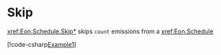 ﻿# Skip

<xref:Eon.Schedule.Skip*> skips `count` emissions from a <xref:Eon.Schedule>

[!code-csharp[Example1](../../../Eon.Tests/Examples/SkipTests.cs#Example1)]
